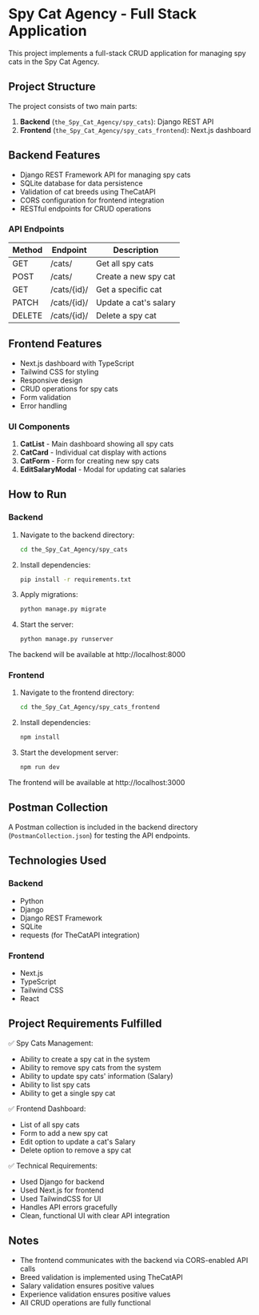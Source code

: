# Spy Cat Agency - Full Stack Application

This project implements a full-stack CRUD application for managing spy cats in the Spy Cat Agency.

## Project Structure

The project consists of two main parts:

1. **Backend** (`the_Spy_Cat_Agency/spy_cats`): Django REST API
2. **Frontend** (`the_Spy_Cat_Agency/spy_cats_frontend`): Next.js dashboard

## Backend Features

- Django REST Framework API for managing spy cats
- SQLite database for data persistence
- Validation of cat breeds using TheCatAPI
- CORS configuration for frontend integration
- RESTful endpoints for CRUD operations

### API Endpoints

| Method | Endpoint        | Description           |
|--------|-----------------|-----------------------|
| GET    | /cats/          | Get all spy cats      |
| POST   | /cats/          | Create a new spy cat  |
| GET    | /cats/{id}/     | Get a specific cat    |
| PATCH  | /cats/{id}/     | Update a cat's salary |
| DELETE | /cats/{id}/     | Delete a spy cat      |

## Frontend Features

- Next.js dashboard with TypeScript
- Tailwind CSS for styling
- Responsive design
- CRUD operations for spy cats
- Form validation
- Error handling

### UI Components

1. **CatList** - Main dashboard showing all spy cats
2. **CatCard** - Individual cat display with actions
3. **CatForm** - Form for creating new spy cats
4. **EditSalaryModal** - Modal for updating cat salaries

## How to Run

### Backend

1. Navigate to the backend directory:
   ```bash
   cd the_Spy_Cat_Agency/spy_cats
   ```

2. Install dependencies:
   ```bash
   pip install -r requirements.txt
   ```

3. Apply migrations:
   ```bash
   python manage.py migrate
   ```

4. Start the server:
   ```bash
   python manage.py runserver
   ```

The backend will be available at http://localhost:8000

### Frontend

1. Navigate to the frontend directory:
   ```bash
   cd the_Spy_Cat_Agency/spy_cats_frontend
   ```

2. Install dependencies:
   ```bash
   npm install
   ```

3. Start the development server:
   ```bash
   npm run dev
   ```

The frontend will be available at http://localhost:3000

## Postman Collection

A Postman collection is included in the backend directory (`PostmanCollection.json`) for testing the API endpoints.

## Technologies Used

### Backend
- Python
- Django
- Django REST Framework
- SQLite
- requests (for TheCatAPI integration)

### Frontend
- Next.js
- TypeScript
- Tailwind CSS
- React

## Project Requirements Fulfilled

✅ Spy Cats Management:
- Ability to create a spy cat in the system
- Ability to remove spy cats from the system
- Ability to update spy cats' information (Salary)
- Ability to list spy cats
- Ability to get a single spy cat

✅ Frontend Dashboard:
- List of all spy cats
- Form to add a new spy cat
- Edit option to update a cat's Salary
- Delete option to remove a spy cat

✅ Technical Requirements:
- Used Django for backend
- Used Next.js for frontend
- Used TailwindCSS for UI
- Handles API errors gracefully
- Clean, functional UI with clear API integration

## Notes

- The frontend communicates with the backend via CORS-enabled API calls
- Breed validation is implemented using TheCatAPI
- Salary validation ensures positive values
- Experience validation ensures positive values
- All CRUD operations are fully functional